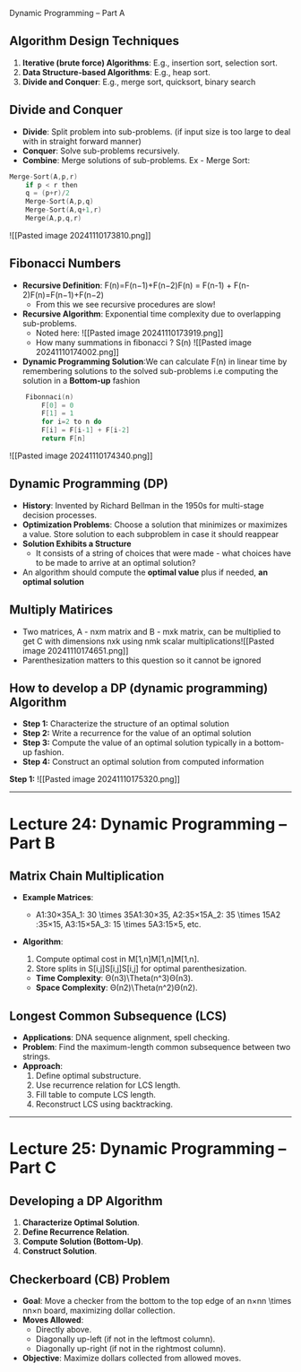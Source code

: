 Dynamic Programming – Part A
## Algorithm Design Techniques

1. **Iterative (brute force) Algorithms**: E.g., insertion sort, selection sort.
2. **Data Structure-based Algorithms**: E.g., heap sort.
3. **Divide and Conquer**: E.g., merge sort, quicksort, binary search

## Divide and Conquer

- **Divide**: Split problem into sub-problems. (if input size is too large to deal with in straight forward manner)
- **Conquer**: Solve sub-problems recursively.
- **Combine**: Merge solutions of sub-problems.
Ex - Merge Sort: 
```c++
Merge-Sort(A,p,r)
	if p < r then
	q = (p+r)/2
	Merge-Sort(A,p,q)
	Merge-Sort(A,q+1,r)
	Merge(A,p,q,r)
```
![[Pasted image 20241110173810.png]]

## Fibonacci Numbers

- **Recursive Definition**: F(n)=F(n−1)+F(n−2)F(n) = F(n-1) + F(n-2)F(n)=F(n−1)+F(n−2)
	- From this we see recursive procedures are slow!
- **Recursive Algorithm**: Exponential time complexity due to overlapping sub-problems.
	- Noted here: ![[Pasted image 20241110173919.png]]
	- How many summations in fibonacci ? S(n)
		![[Pasted image 20241110174002.png]]
- **Dynamic Programming Solution**:We can calculate F(n) in linear time by remembering solutions to the solved sub-problems i.e computing the solution in a **Bottom-up** fashion
```c++
	Fibonnaci(n)
		F[0] = 0
		F[1] = 1
		for i=2 to n do
		F[i] = F[i-1] + F[i-2]
		return F[n]
```
![[Pasted image 20241110174340.png]]

## Dynamic Programming (DP)

- **History**: Invented by Richard Bellman in the 1950s for multi-stage decision processes.
- **Optimization Problems**: Choose a solution that minimizes or maximizes a value. Store solution to each subproblem in case it should reappear
- **Solution Exhibits a Structure**
	- It consists of a string of choices that were made - what choices have to be made to arrive at an optimal solution?
- An algorithm should compute the **optimal value** plus if needed, **an optimal solution**
## Multiply Matirices
- Two matrices, A - nxm matrix and B - mxk matrix, can be multiplied to get C with dimensions nxk using nmk scalar multiplications![[Pasted image 20241110174651.png]]
- Parenthesization matters to this question so it cannot be ignored 
## How to develop a DP (dynamic programming) Algorithm

- **Step 1:** Characterize the structure of an optimal solution
- **Step 2:** Write a recurrence for the value of an optimal solution
- **Step 3:** Compute the value of an optimal solution typically in a bottom-up fashion.
- **Step 4:** Construct an optimal solution from computed information

**Step 1:**
![[Pasted image 20241110175320.png]]


---

# Lecture 24: Dynamic Programming – Part B

## Matrix Chain Multiplication

- **Example Matrices**:
    - A1:30×35A_1: 30 \times 35A1​:30×35, A2:35×15A_2: 35 \times 15A2​:35×15, A3:15×5A_3: 15 \times 5A3​:15×5, etc.
- **Algorithm**:
    
    1. Compute optimal cost in M[1,n]M[1,n]M[1,n].
    2. Store splits in S[i,j]S[i,j]S[i,j] for optimal parenthesization.
    
    - **Time Complexity**: Θ(n3)\Theta(n^3)Θ(n3).
    - **Space Complexity**: Θ(n2)\Theta(n^2)Θ(n2).

## Longest Common Subsequence (LCS)

- **Applications**: DNA sequence alignment, spell checking.
- **Problem**: Find the maximum-length common subsequence between two strings.
- **Approach**:
    1. Define optimal substructure.
    2. Use recurrence relation for LCS length.
    3. Fill table to compute LCS length.
    4. Reconstruct LCS using backtracking.

---

# Lecture 25: Dynamic Programming – Part C

## Developing a DP Algorithm

1. **Characterize Optimal Solution**.
2. **Define Recurrence Relation**.
3. **Compute Solution (Bottom-Up)**.
4. **Construct Solution**.

## Checkerboard (CB) Problem

- **Goal**: Move a checker from the bottom to the top edge of an n×nn \times nn×n board, maximizing dollar collection.
- **Moves Allowed**:
    - Directly above.
    - Diagonally up-left (if not in the leftmost column).
    - Diagonally up-right (if not in the rightmost column).
- **Objective**: Maximize dollars collected from allowed moves.